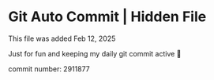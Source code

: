 # Git Auto Commit | Hidden File

This file was added Feb 12, 2025

Just for fun and keeping my daily git commit active 🤪

commit number: 2911877
